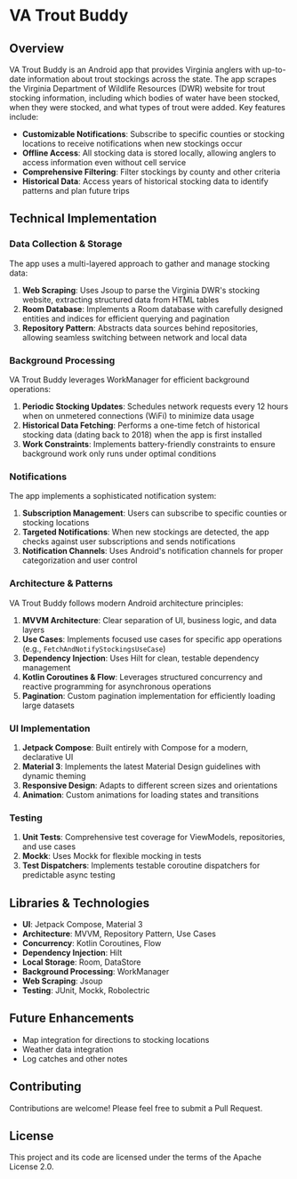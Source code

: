# VA Trout Buddy

## Overview

VA Trout Buddy is an Android app that provides Virginia anglers with up-to-date information about trout stockings across the state. The app scrapes the Virginia Department of Wildlife Resources (DWR) website for trout stocking information, including which bodies of water have been stocked, when they were stocked, and what types of trout were added. Key features include:

- **Customizable Notifications**: Subscribe to specific counties or stocking locations to receive notifications when new stockings occur
- **Offline Access**: All stocking data is stored locally, allowing anglers to access information even without cell service
- **Comprehensive Filtering**: Filter stockings by county and other criteria
- **Historical Data**: Access years of historical stocking data to identify patterns and plan future trips

## Technical Implementation

### Data Collection & Storage

The app uses a multi-layered approach to gather and manage stocking data:

1. **Web Scraping**: Uses Jsoup to parse the Virginia DWR's stocking website, extracting structured data from HTML tables
2. **Room Database**: Implements a Room database with carefully designed entities and indices for efficient querying and pagination
3. **Repository Pattern**: Abstracts data sources behind repositories, allowing seamless switching between network and local data

### Background Processing

VA Trout Buddy leverages WorkManager for efficient background operations:

1. **Periodic Stocking Updates**: Schedules network requests every 12 hours when on unmetered connections (WiFi) to minimize data usage
2. **Historical Data Fetching**: Performs a one-time fetch of historical stocking data (dating back to 2018) when the app is first installed
3. **Work Constraints**: Implements battery-friendly constraints to ensure background work only runs under optimal conditions

### Notifications

The app implements a sophisticated notification system:

1. **Subscription Management**: Users can subscribe to specific counties or stocking locations
2. **Targeted Notifications**: When new stockings are detected, the app checks against user subscriptions and sends notifications
3. **Notification Channels**: Uses Android's notification channels for proper categorization and user control

### Architecture & Patterns

VA Trout Buddy follows modern Android architecture principles:

1. **MVVM Architecture**: Clear separation of UI, business logic, and data layers
2. **Use Cases**: Implements focused use cases for specific app operations (e.g., `FetchAndNotifyStockingsUseCase`)
3. **Dependency Injection**: Uses Hilt for clean, testable dependency management
4. **Kotlin Coroutines & Flow**: Leverages structured concurrency and reactive programming for asynchronous operations
5. **Pagination**: Custom pagination implementation for efficiently loading large datasets

### UI Implementation

1. **Jetpack Compose**: Built entirely with Compose for a modern, declarative UI
2. **Material 3**: Implements the latest Material Design guidelines with dynamic theming
3. **Responsive Design**: Adapts to different screen sizes and orientations
4. **Animation**: Custom animations for loading states and transitions

### Testing

1. **Unit Tests**: Comprehensive test coverage for ViewModels, repositories, and use cases
2. **Mockk**: Uses Mockk for flexible mocking in tests
3. **Test Dispatchers**: Implements testable coroutine dispatchers for predictable async testing

## Libraries & Technologies

- **UI**: Jetpack Compose, Material 3
- **Architecture**: MVVM, Repository Pattern, Use Cases
- **Concurrency**: Kotlin Coroutines, Flow
- **Dependency Injection**: Hilt
- **Local Storage**: Room, DataStore
- **Background Processing**: WorkManager
- **Web Scraping**: Jsoup
- **Testing**: JUnit, Mockk, Robolectric

## Future Enhancements

- Map integration for directions to stocking locations
- Weather data integration
- Log catches and other notes

## Contributing

Contributions are welcome! Please feel free to submit a Pull Request.

## License

This project and its code are licensed under the terms of the Apache License 2.0.
